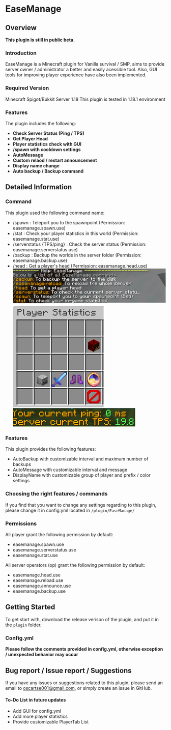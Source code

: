 # EaseManage

## Overview
**This plugin is still in public beta.**

### Introduction
EaseManage is a Minecraft plugin for Vanilla survival / SMP, aims to provide server owner / administrator a better and easily acessible tool. Also, GUI tools for improving player experience have also been implemented.

### Required Version
Minecraft Spigot/Bukkit Server  1.18
This plugin is tested in 1.18.1 environment

### Features
The plugin includes the following:
- **Check Server Status (Ping / TPS)**
- **Get Player Head**
- **Player statistics check with GUI**
- **/spawn with cooldown settings**
- **AutoMessage**
- **Custom relaod / restart announcement**
- **Display name change**
- **Auto backup / Backup command**

## Detailed Information

### Command
This plugin used the following command name:
- /spawn : Teleport you to the spawnpoint (Permission: easemanage.spawn.use)
- /stat : Check your player statistics in this world (Permission: easemanage.stat.use)
- /serverstatus {TPS/ping} : Check the server status (Permission: easemanage.serverstatus.use)
- /backup : Backup the worlds in the server folder (Permission: easemanage.backup.use)
- /head <playerName> : Get a player's head (Permission: easemanage.head.use)
![](./readMeContent/help.png)
![](./readMeContent/stat.png)
![](./readMeContent/serverstatus.png)

### Features
This plugin provides the following features:
- AutoBackup with customizable interval and maximum number of backups
- AutoMessage with customizable interval and message
- DisplayName with customizable group of player and prefix / color settings

### Choosing the right features / commands
If you find that you want to change any settings regarding to this plugin, please change it in config.yml located in `/plugin/EaseManage/`

### Permissions

All player grant the following permission by default:
- easemanage.spawn.use
- easemanage.serverstatus.use
- easemanage.stat.use

All server operators (op) grant the following permission by default:
- easemanage.head.use
- easemanage.reload.use
- easemanage.announce.use
- easemanage.backup.use

## Getting Started

To get start with, download the release verison of the plugin, and put it in the `plugin` folder.

### Config.yml
**Please follow the comments provided in config.yml, otherwise exception / unexpected behavior may occur**

## Bug report / Issue report / Suggestions
If you have any issues or suggestions related to this plugin, please send an email to [oscartse001@gmail.com](mailto:oscartse001@gmail.com "oscartse001@gmail.com"), or simply create an issue in GitHub.

#### To-Do List in future updates
- Add GUI for config.yml
- Add more player statistics
- Provide customizable PlayerTab List
